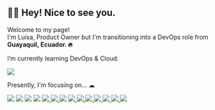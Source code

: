 ## 👋🏻 Hey! Nice to see you.

<p>
    Welcome to my page! <br>
    I'm Luisa, Product Owner but I'm transitioning into a DevOps role from 
    <img src="https://static.vecteezy.com/system/resources/thumbnails/012/177/225/small_2x/ecuador-map-city-color-of-country-flag-png.png" width="13"/> 
    <b>Guayaquil, Ecuador. 🔥</b>
</p>

<p>
I’m currently learning DevOps & Cloud.
</p>

![](https://komarev.com/ghpvc/?username=stgoarteaga&label=PROFILE+VIEWS&style=flat)

Presently, I'm focusing on... ☁

<a href="https://kubernetes.io/" target="kuber">
<img src="https://img.shields.io/badge/Kubernetes-black?style=flat&logo=kubernetes&logoColor=%23000000&color=%23326CE5&"></a>
<a href="https://www.docker.com/" target="docker">
<img src="https://img.shields.io/badge/Docker-black?style=flat&logo=docker&logoColor=%23000000&color=%232496ED&"></a>
<a href="https://www.terraform.io/" target="terraform">
<img src="https://img.shields.io/badge/Terraform-black?style=flat&logo=terraform&logoColor=%23000000&color=%23844FBA"></a>
<a href="https://go.dev/" target="Go">
<img src="https://img.shields.io/badge/Golang-black?style=flat&logo=go&logoColor=%23000000&color=%2300ADD8"></a>
<a href="https://www.python.org/" target="python">
<img src="https://img.shields.io/badge/Python-black?style=flat&logo=python&logoColor=%23000000&color=%233776AB"></a><a href="https://docs.kernel.org/" target="linux">
<img src="https://img.shields.io/badge/Linux-while?style=flat&logo=linux&logoColor=black&color=%23FCC624"></a><a href="https://neovim.io/" target="neovim">
<img src="https://img.shields.io/badge/Neovim-black?style=flat&logo=Neovim&logoColor=%23000000&color=%2357A143"></a>
<a href="https://docs.aws.amazon.com/?nc2=h_ql_doc_do" target="aws">
<img src="https://img.shields.io/badge/AWS-black?style=flat&logo=amazonwebservices&logoColor=%23000000&color=%23232F3E"></a><a href="https://docs.ansible.com/" target="ansible">
<img src="https://img.shields.io/badge/Ansible-black?style=flat&logo=ansible&logoColor=%23000000&color=%23EE0000"></a><a href="https://prometheus.io/docs/introduction/overview/" target="prometheus">
<img src="https://img.shields.io/badge/Prometheus-black?style=flat&logo=prometheus&logoColor=%23000000&color=%23E6522C"></a><a href="https://www.jenkins.io/doc/book/" target="jenkins">
<img src="https://img.shields.io/badge/Jenkins-black?style=flat&logo=jenkins&logoColor=%23000000&color=%23D24939"></a><a href="https://argo-cd.readthedocs.io/en/stable/" target="argo">
<img src="https://img.shields.io/badge/ArgoCD-black?style=flat&logo=argo&logoColor=%23000000&color=%23EF7B4D"></a><a href="https://docs.github.com/en/actions" target="githubactions">
<img src="https://img.shields.io/badge/Github%20Actions-black?style=flat&logo=githubactions&logoColor=%23000000&color=%232088FF"></a><a href="https://circleci.com/docs/" target="circleci">
<img src="https://img.shields.io/badge/CircleCI-black?style=flat&logo=circleci&logoColor=%23000000&color=%23343434"></a>

<!--
**lulualvarado/lulualvarado** is a ✨ _special_ ✨ repository because its `README.md` (this file) appears on your GitHub profile.

Here are some ideas to get you started:

- 🔭 I’m currently working on ...
- 🌱 I’m currently learning ...
- 👯 I’m looking to collaborate on ...
- 🤔 I’m looking for help with ...
- 💬 Ask me about ...
- 📫 How to reach me: ...
- 😄 Pronouns: ...
- ⚡ Fun fact: ...
-->
